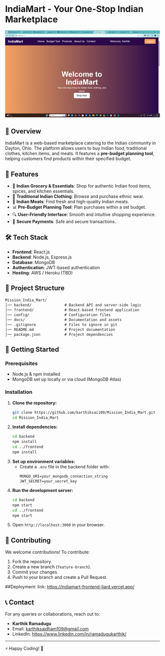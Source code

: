 # IndiaMart - Your One-Stop Indian Marketplace

![IndiaMart Banner](https://raw.githubusercontent.com/karthiksai109/Mission_India_Mart/main/image.png)

## 📌 Overview
IndiaMart is a web-based marketplace catering to the Indian community in Dayton, Ohio. The platform allows users to buy Indian food, traditional clothes, kitchen items, and meats. It features a **pre-budget planning tool**, helping customers find products within their specified budget.

## 🚀 Features
- 🛒 **Indian Grocery & Essentials**: Shop for authentic Indian food items, spices, and kitchen essentials.
- 👕 **Traditional Indian Clothing**: Browse and purchase ethnic wear.
- 🍗 **Indian Meats**: Find fresh and high-quality Indian meats.
- 📊 **Pre-Budget Planning Tool**: Plan purchases within a set budget.
- 🔍 **User-Friendly Interface**: Smooth and intuitive shopping experience.
- 🔐 **Secure Payments**: Safe and secure transactions.

## 🛠 Tech Stack
- **Frontend**: React.js
- **Backend**: Node.js, Express.js
- **Database**: MongoDB
- **Authentication**: JWT-based authentication
- **Hosting**: AWS / Heroku (TBD)

## 📂 Project Structure
```
Mission_India_Mart/
│── backend/               # Backend API and server-side logic
│── frontend/              # React-based frontend application
│── config/                # Configuration files
│── docs/                  # Documentation and assets
│── .gitignore             # Files to ignore in git
│── README.md              # Project documentation
│── package.json           # Project dependencies
```

## 🚀 Getting Started
### Prerequisites
- Node.js & npm installed
- MongoDB set up locally or via cloud (MongoDB Atlas)

### Installation
1. **Clone the repository:**
   ```bash
   git clone https://github.com/karthiksai109/Mission_India_Mart.git
   cd Mission_India_Mart
   ```
2. **Install dependencies:**
   ```bash
   cd backend
   npm install
   cd ../frontend
   npm install
   ```
3. **Set up environment variables:**
   - Create a `.env` file in the backend folder with:
     ```env
     MONGO_URI=your_mongodb_connection_string
     JWT_SECRET=your_secret_key
     ```
4. **Run the development server:**
   ```bash
   cd backend
   npm start
   cd ../frontend
   npm start
   ```
5. Open `http://localhost:3000` in your browser.

## 🤝 Contributing
We welcome contributions! To contribute:
1. Fork the repository.
2. Create a new branch (`feature-branch`).
3. Commit your changes.
4. Push to your branch and create a Pull Request.

##Deployment:
link: https://indiamart-frontend-liard.vercel.app/


## 📞 Contact
For any queries or collaborations, reach out to:
- **Karthik Ramadugu**
- Email: karthiksaidham109@gmail.com
- LinkedIn: https://www.linkedin.com/in/ramadugukarthik/

---
⚡ Happy Coding! 🚀
